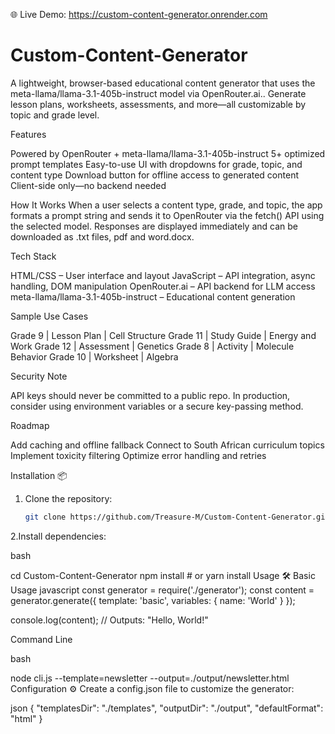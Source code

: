 🌐 Live Demo: https://custom-content-generator.onrender.com

# Custom-Content-Generator
A lightweight, browser-based educational content generator that uses the meta-llama/llama-3.1-405b-instruct model via OpenRouter.ai.. Generate lesson plans, worksheets, assessments, and more—all customizable by topic and grade level.

Features

Powered by OpenRouter + meta-llama/llama-3.1-405b-instruct
5+ optimized prompt templates
Easy-to-use UI with dropdowns for grade, topic, and content type
Download button for offline access to generated content
Client-side only—no backend needed

 How It Works
When a user selects a content type, grade, and topic, the app formats a prompt string and sends it to OpenRouter via the fetch() API using the selected model. Responses are displayed immediately and can be downloaded as .txt files, pdf and word.docx.

 Tech Stack
 
HTML/CSS – User interface and layout
JavaScript – API integration, async handling, DOM manipulation
OpenRouter.ai – API backend for LLM access
meta-llama/llama-3.1-405b-instruct – Educational content generation

Sample Use Cases

Grade 9 | Lesson Plan | Cell Structure
Grade 11 | Study Guide | Energy and Work
Grade 12 | Assessment | Genetics
Grade 8 | Activity | Molecule Behavior
Grade 10 | Worksheet | Algebra

 Security Note
 
API keys should never be committed to a public repo. In production, consider using environment variables or a secure key-passing method.

Roadmap

Add caching and offline fallback
Connect to South African curriculum topics
Implement toxicity filtering
Optimize error handling and retries

Installation 📦

1. Clone the repository:
   ```bash
   git clone https://github.com/Treasure-M/Custom-Content-Generator.git
2.Install dependencies:

bash

cd Custom-Content-Generator
npm install  # or yarn install
Usage 🛠️
Basic Usage
javascript
const generator = require('./generator');
const content = generator.generate({
  template: 'basic',
  variables: {
    name: 'World'
  }
});

console.log(content); // Outputs: "Hello, World!"

Command Line

bash

node cli.js --template=newsletter --output=./output/newsletter.html
Configuration ⚙️
Create a config.json file to customize the generator:

json
{
  "templatesDir": "./templates",
  "outputDir": "./output",
  "defaultFormat": "html"
}
